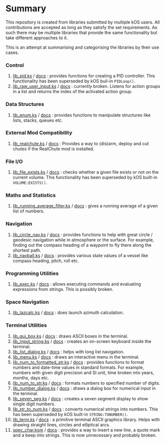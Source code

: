 # Summary
This repository is created from libraries submitted by multiple kOS users. All 
contributions are accepted as long as they satisfy the set requirements. As 
such there may be multiple libraries that provide the same functionality but 
take different approaches to it.

This is an attempt at summarising and categorising the libraries by their use 
cases.

### Control
1. [lib_pid.ks](https://github.com/KSP-KOS/KSLib/master/library/lib_pid.ks)
   / [docs](https://github.com/KSP-KOS/KSLib/blob/master/doc/lib_pid.md) : 
   provides functions for creating a PID controller. This functionality has 
   been superseded by kOS buil-in `PIDLoop()`.
2. [lib_raw_user_input.ks](https://github.com/KSP-KOS/KSLib/master/library/lib_raw_user_input.ks)
   / [docs](https://github.com/KSP-KOS/KSLib/blob/master/doc/lib_raw_user_input.md)
   : currently broken. Listens for action groups in a list and returns the 
   index of the activated action group.

### Data Structures
1. [lib_enum.ks](https://github.com/KSP-KOS/KSLib/blob/master/library/lib_enum.ks)
   / [docs](https://github.com/KSP-KOS/KSLib/blob/master/doc/lib_enum.md) : 
   provides functions to manipulate structures like lists, stacks, queues etc.

### External Mod Compatibility
1. [lib_realchute.ks](https://github.com/KSP-KOS/KSLib/blob/master/library/lib_realchute.ks)
   / [docs](https://github.com/KSP-KOS/KSLib/blob/master/doc/lib_realchute.md) 
   : Provides a way to (dis)arm, deploy and cut chutes if the RealChute mod is 
   installed.

### File I/O
1. [lib_file_exists.ks](https://github.com/KSP-KOS/KSLib/blob/master/library/lib_file_exists.ks)
   / [docs](https://github.com/KSP-KOS/KSLib/blob/master/doc/lib_file_exists.md)
   : checks whether a given file exists or not on the current volume. This 
   functionality has been superseded by kOS built-in `VOLUME:EXISTS()`.

### Maths and Statistics
1. [lib_running_average_filter.ks](https://github.com/KSP-KOS/KSLib/master/library/lib_running_average_filter.ks)
   / [docs](https://github.com/KSP-KOS/KSLib/blob/master/doc/lib_running_average_filter.md)
   : gives a running average of a given list of numbers.

### Navigation
1. [lib_circle_nav.ks](https://github.com/KSP-KOS/KSLib/blob/master/library/lib_circle_nav.ks)
   / [docs](https://github.com/KSP-KOS/KSLib/blob/master/doc/lib_circle_nav.md) 
   : provides functions to help with great circle / geodesic navigation while 
   in atmosphere or the surface. For example, finding out the compass heading 
   of a waypoint to fly there along the shortest path.
2. [lib_navball.ks](https://github.com/KSP-KOS/KSLib/master/library/lib_navball.ks)
   / [docs](https://github.com/KSP-KOS/KSLib/blob/master/doc/lib_navball.md) :
   provides various state values of a vessel like compass heading, pitch, roll 
   etc.

### Programming Utilities
1. [lib_exec.ks](https://github.com/KSP-KOS/KSLib/master/library/lib_exec.ks)
   / [docs](https://github.com/KSP-KOS/KSLib/blob/master/doc/lib_exec.md) : 
   allows executing commands and evaluating expressions from strings. This is 
   possibly broken.

### Space Navigation
1. [lib_lazcalc.ks](https://github.com/KSP-KOS/KSLib/master/library/lib_lazcalc.ks)
   / [docs](https://github.com/KSP-KOS/KSLib/blob/master/doc/lib_lazcalc.md) : 
   does launch azimuth calculation.

### Terminal Utilities
1. [lib_gui_box.ks](https://github.com/KSP-KOS/KSLib/master/library/lib_gui_box.ks)
   / [docs](https://github.com/KSP-KOS/KSLib/blob/master/doc/lib_gui_box.md) : 
   draws ASCII boxes in the terminal.
2. [lib_input_string.ks](https://github.com/KSP-KOS/KSLib/master/library/lib_input_string.ks)
   / [docs](https://github.com/KSP-KOS/KSLib/blob/master/doc/lib_input_string.md)
   : creates an on-screen keyboard inside the terminal.
3. [lib_list_dialog.ks](https://github.com/KSP-KOS/KSLib/master/library/lib_list_dialog.ks)
   / [docs](https://github.com/KSP-KOS/KSLib/blob/master/doc/lib_list_dialog.md)
   : helps with long list navigation.
4. [lib_menu.ks](https://github.com/KSP-KOS/KSLib/master/library/lib_menu.ks)
   / [docs](https://github.com/KSP-KOS/KSLib/blob/master/doc/lib_menu.md) : 
   draws an interactive menu in the terminal.
5. [lib_num_to_formatted_str.ks](https://github.com/KSP-KOS/KSLib/master/library/lib_num_to_formatted_str.ks)
   / [docs](https://github.com/KSP-KOS/KSLib/blob/master/doc/lib_num_to_formatted_str.md)
   : provides functions to format numbers and date-time values in standard 
   formats. For example, numbers with given digit precision and SI unit, time 
   broken into years, months, days etc.
6. [lib_num_to_str.ks](https://github.com/KSP-KOS/KSLib/master/library/lib_num_to_str.ks)
   / [docs](https://github.com/KSP-KOS/KSLib/blob/master/doc/lib_num_to_str.md)
: formats numbers to specified number of digits.
7. [lib_number_dialog.ks](https://github.com/KSP-KOS/KSLib/master/library/lib_number_dialog.ks)
   / [docs](https://github.com/KSP-KOS/KSLib/blob/master/doc/lib_number_dialog.md)
   : draws a dialog box for numerical input in the terminal.
8. [lib_seven_seg.ks](https://github.com/KSP-KOS/KSLib/master/library/lib_seven_seg.ks)
   / [docs](https://github.com/KSP-KOS/KSLib/blob/master/doc/lib_seven_seg.md) 
   : creates a seven segment display to show single digit numbers.
9. [lib_str_to_num.ks](https://github.com/KSP-KOS/KSLib/master/library/lib_str_to_num.ks)
   / [docs](https://github.com/KSP-KOS/KSLib/blob/master/doc/lib_str_to_num.md)
   : converts numerical strings into numbers. This has been superseded by kOS 
   built-in `STRING:TONUMBER()`.
10. [lib_term.ks](https://github.com/KSP-KOS/KSLib/master/library/lib_term.ks)
   / [docs](https://github.com/KSP-KOS/KSLib/blob/master/doc/lib_term.md) : a 
   primitive terminal ASCII graphics library. Helps with drawing straight lines,
   circles and elliptical arcs.
11. [spec_char.ksm](https://github.com/KSP-KOS/KSLib/master/library_ksm/spec_char.ksm)
   / [docs](https://github.com/KSP-KOS/KSLib/blob/master/doc/spec_char.md) : 
   provides a way to insert a new line, a quote mark and a beep into strings. 
   This is now unnecessary and probably broken.

